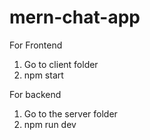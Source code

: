 # mern-chat-app

For Frontend

1. Go to client folder
2. npm start

For backend

1. Go to the server folder
2. npm run dev
